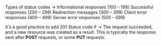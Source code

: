 Types of status codes ->
Informational responses (100 – 199)
Successful responses (200 – 299)
Redirection messages (300 – 399)
Client error responses (400 – 499)
Server error responses (500 – 599)

It's a good practice to add 201 Status code if ->
 The request succeeded, and a new resource was created as a result. This is typically the response sent after<b> POST </b>requests, or some <b> PUT </b> requests.